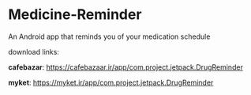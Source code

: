 # Medicine-Reminder
An Android app that reminds you of your medication schedule

download links:

  **cafebazar**:
  https://cafebazaar.ir/app/com.project.jetpack.DrugReminder
  
  **myket**:
  https://myket.ir/app/com.project.jetpack.DrugReminder
